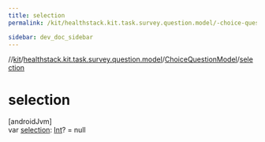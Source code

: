 ```yaml
---
title: selection
permalink: /kit/healthstack.kit.task.survey.question.model/-choice-question-model/selection.html

sidebar: dev_doc_sidebar
---
```

//[kit](../../../index.html)/[healthstack.kit.task.survey.question.model](../index.html)/[ChoiceQuestionModel](index.html)/[selection](selection.html)



# selection



[androidJvm]\
var [selection](selection.html): [Int](https://kotlinlang.org/api/latest/jvm/stdlib/kotlin/-int/index.html)? = null




